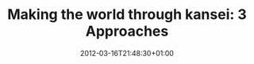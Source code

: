 ---
slug: making-the-world-through-kansei-3-Approaches
title: "Making the world through kansei: 3 Approaches"
layout: publi
publitype: presentation
subsection: lecture
kansei: true
research: 
    -  kansei
institution:
    logo: TUe
    name: "Eindhoven University of Technology"
    web: "https://www.tue.nl/en/"
    colo: "#c72125"
date: 2012-03-16T21:48:30+01:00
reference: "Lévy, P. (2012). Making the world through kansei: 3 Approaches, presented at Tokyo Institute of Technology, Tokyo, Japan. March 16th, 2012."
link:
    website: "https://sites.google.com/site/celinemougenot/2012-symposium"
---